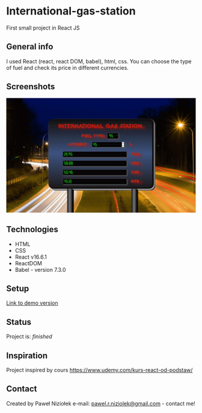 # International-gas-station

First small project in React JS

## General info

I used React (react, react DOM, babel), html, css.
You can choose the type of fuel and check its price in different currencies.

## Screenshots

![Screenshot](./images/screenshot.jpg)

## Technologies

- HTML
- CSS
- React v16.6.1
- ReactDOM
- Babel - version 7.3.0

## Setup

[Link to demo version](https://pawelniziolek.github.io/International-gas-station/)

## Status

Project is: _finished_

## Inspiration

Project inspired by cours https://www.udemy.com/kurs-react-od-podstaw/

## Contact

Created by Paweł Niziołek e-mail: pawel.r.niziolek@gmail.com - contact me!
